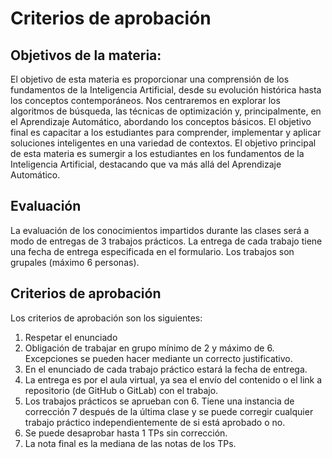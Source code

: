# Criterios de aprobación

## Objetivos de la materia:

El objetivo de esta materia es proporcionar una comprensión de los fundamentos de la Inteligencia Artificial, desde su 
evolución histórica hasta los conceptos contemporáneos. Nos centraremos en explorar los algoritmos de búsqueda, las 
técnicas de optimización y, principalmente, en el Aprendizaje Automático, abordando los conceptos básicos. El objetivo 
final es capacitar a los estudiantes para comprender, implementar y aplicar soluciones inteligentes en una variedad de 
contextos. El objetivo principal de esta materia es sumergir a los estudiantes en los fundamentos de la Inteligencia 
Artificial, destacando que va más allá del Aprendizaje Automático. 

## Evaluación

La evaluación de los conocimientos impartidos durante las clases será a modo de entregas de 3 trabajos prácticos. 
La entrega de cada trabajo tiene una fecha de entrega especificada en el formulario. Los trabajos son grupales 
(máximo 6 personas).

## Criterios de aprobación

Los criterios de aprobación son los siguientes:

1. Respetar el enunciado
2. Obligación de trabajar en grupo mínimo de 2 y máximo de 6. Excepciones se pueden hacer mediante un correcto justificativo.
3. En el enunciado de cada trabajo práctico estará la fecha de entrega.
4. La entrega es por el aula virtual, ya sea el envío del contenido o el link a repositorio 
(de GitHub o GitLab) con el trabajo. 
5. Los trabajos prácticos se aprueban con 6. Tiene una instancia de corrección 7 después de la última clase y se 
puede corregir cualquier trabajo práctico independientemente de si está aprobado o no.
6. Se puede desaprobar hasta 1 TPs sin corrección.
7. La nota final es la mediana de las notas de los TPs.
